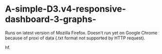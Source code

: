 # A-simple-D3.v4-responsive-dashboard-3-graphs-

Runs on latest version of Mozilla Firefox.
Doesn't run yet on Google Chrome because of proxi of data (.txt format not supported by HTTP request).

hf.
